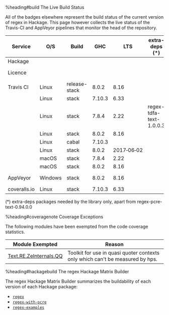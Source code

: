 %heading#build The Live Build Status

All of the badges elsewhere represent the build status of the current version
of regex in Hackage.  This page however collects the live status of the
Travis-CI and AppVeyor pipelines that monitor the head of the repository.

| Service      | O/S     | Build         | GHC    | LTS  | extra-deps (\*)         | Werror        | Build&nbsp;Status
| ------------ | ------- | ------------- | ------ | ---- | ----------------------- | ------------- | -------------
| Hackage      |         |               |        |      |                         | &#8209;Wwarn  | [![Hackage](https://img.shields.io/hackage/v/regex.svg)](https://hackage.haskell.org/package/regex)
| Licence      |         |               |        |      |                         |               | [![BSD3 License](http://img.shields.io/badge/license-BSD3-brightgreen.svg)](https://tldrlegal.com/license/bsd-3-clause-license-%28revised%29)
| Travis CI    | Linux   | release-stack | 8.0.2  | 8.16 |                         | &#8209;Werror | [![Un*x build](https://travis-ci.org/iconnect/regex.svg?branch=master)](https://travis-ci.org/iconnect/regex)
|              | Linux   | stack         | 7.10.3 | 6.33 |                         | &#8209;Werror |
|              | Linux   | stack         | 7.8.4  | 2.22 | regex-tdfa-text-1.0.0.3 | &#8209;Werror |
|              | Linux   | stack         | 8.0.2  | 8.16 |                         | &#8209;Werror |
|              | Linux   | cabal         | 7.10.3 |      |                         | &#8209;Werror |
|              | Linux   | stack         | 8.0.2  | 2017&#8209;06&#8209;02 |       | &#8209;Werror |
|              | macOS   | stack         | 7.8.4  | 2.22 |                         | &#8209;Werror |
|              | macOS   | stack         | 8.0.2  | 8.16 |                         | &#8209;Werror |
| AppVeyor     | Windows | stack         | 8.0.2  | 8.16 |                         | &#8209;Werror |  [![Windows build](https://ci.appveyor.com/api/projects/status/hmgqoawgptk72epq?svg=true)](https://ci.appveyor.com/project/cdornan/regex)
| coveralls.io | Linux   | stack         | 7.10.3 | 6.33 |                         | &#8209;Werror |  [![Coverage](https://coveralls.io/repos/github/iconnect/regex/badge.svg?branch=master)](https://coveralls.io/github/iconnect/regex?branch=master)

(\*) extra-deps packages needed by the library only, apart from
     regex-pcre-text-0.94.0.0

%heading#coveragenote Coverage Exceptions

The following modules have been exempted from the code coverage statistics.

| Module&nbsp;Exempted | Reason                                                                
| -------------------- | -----------------------------------------------------------------------------
| [Text.RE.ZeInternals.QQ](https://github.com/iconnect/regex/blob/master/Text/RE/Internal/QQ.hs) | Toolkit for use in quasi quoter contexts only which can't be measured by hps.


%heading#hackagebuild The regex Hackage Matrix Builder

The regex Hackage Matrix Builder summarizes the buildability of each version of
each Hackage package:

  * [`regex`](https://matrix.hackage.haskell.org/package/regex)
  * [`regex-with-pcre`](https://matrix.hackage.haskell.org/package/regex-with-pcre)
  * [`regex-examples`](https://matrix.hackage.haskell.org/package/regex-examples)
